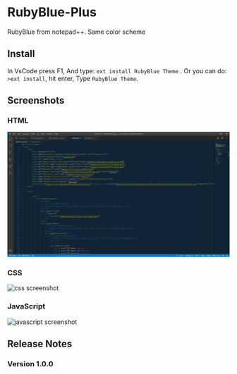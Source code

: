 # RubyBlue-Plus
RubyBlue from notepad++. Same color scheme


## Install

In VsCode press F1, And type: `ext install RubyBlue Theme` . Or you can do: `>ext install`, hit enter, Type `RubyBlue Theme`.

## Screenshots

### HTML
![html screenshot](theme-rubyblue%2B%2B/images/Preview_1.png)

### CSS
![css screenshot](theme-rubyblue%2B%3B/images/Preview_2.png)

### JavaScript
![javascript screenshot](theme-rubyblue%2B%4B/images/Preview_3.png)


## Release Notes

### Version 1.0.0



<!-- ![](https://github.com/Moderncolin/RubyBlue-Plus/blob/master/theme-rubyblue%2B%2B/images/Preview_1.png)

![](https://github.com/Moderncolin/RubyBlue-Plus/blob/master/theme-rubyblue%2B%2B/images/Preview_2.png)

![](https://github.com/Moderncolin/RubyBlue-Plus/blob/master/theme-rubyblue%2B%2B/images/Preview_3.png) -->
